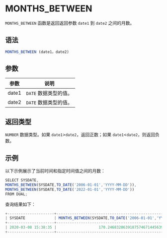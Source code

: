 MONTHS_BETWEEN 
===================================



`MONTHS_BETWEEN` 函数是返回返回参数 `date1` 到 `date2` 之间的月数。

语法 
--------------

```javascript
MONTHS_BETWEEN (date1，date2)
```



参数 
--------------



|  参数   |       说明       |
|-------|----------------|
| date1 | `DATE` 数据类型的值。 |
| date2 | `DATE` 数据类型的值。 |



返回类型 
----------------

`NUMBER` 数据类型。如果 `date1`\>`date2`，返回正数；如果 `date1`\<`date2`，则返回负数。

示例 
--------------

以下示例展示了当前时间和指定时间值之间的月数：

```javascript
SELECT SYSDATE,
MONTHS_BETWEEN(SYSDATE,TO_DATE('2006-01-01','YYYY-MM-DD')),
MONTHS_BETWEEN(SYSDATE,TO_DATE('2022-01-01','YYYY-MM-DD')) 
FROM DUAL;
```



查询结果如下：

```javascript
+---------------------+------------------------------------------------------------+------------------------------------------------------------+
| SYSDATE             | MONTHS_BETWEEN(SYSDATE,TO_DATE('2006-01-01','YYYY-MM-DD')) | MONTHS_BETWEEN(SYSDATE,TO_DATE('2022-01-01','YYYY-MM-DD')) |
+---------------------+------------------------------------------------------------+------------------------------------------------------------+
| 2020-03-08 15:38:35 |                   170.246832063918757467144563918757467145 |                 -21.75316793608124253285543608124253285544 |
+---------------------+------------------------------------------------------------+------------------------------------------------------------+
```



